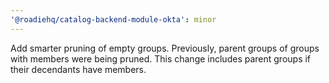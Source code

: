 ```yaml
---
'@roadiehq/catalog-backend-module-okta': minor
---
```


Add smarter pruning of empty groups. Previously, parent groups of groups with members were being pruned. This change includes parent groups if their decendants have members.
